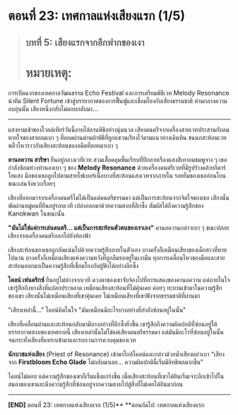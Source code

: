 # ตอนที่ 23: เทศกาลแห่งเสียงแรก (1/5)
> ## บทที่ 5: เสียงแรกจากอีกฟากของเงา
> # **หมายเหตุ:**  
การเปิดฉากของเทศกาลวัฒนธรรม Echo Festival และการเตรียมพิธีเวท Melody Resonance นำทีม Silent Fortune เข้าสู่บรรยากาศของการฟื้นฟูและเชื่อมโยงกับเสียงธรรมชาติ ท่ามกลางความอบอุ่นนั้น เสียงหนึ่งกลับไม่ตอบกลับมา...

---

แสงยามเช้าของโวลล์เทียร์วันนี้อาบไล้ลานพิธีอย่างนุ่มนวล เสียงดนตรีจากเครื่องสายเวทประสานกับลมหายใจของสายลมเบา ๆ ที่ลอดผ่านม่านผ้าพิธีที่ถูกแขวนเรียงไว้ตามแนวทางเดินหิน ขนนกสะท้อนเวทพลิ้วไหวราวกับเสียงสะท้อนของอดีตที่ลอยมาเบา ๆ

**คานอควาน สาริษา** ยืนอยู่กลางเวทีเวท สวมเสื้อคลุมพื้นเรียบที่ปักลายเรืองแสงสีเทาอมชมพูจาง ๆ เธอกำลังซ้อมท่วงทำนองเบา ๆ ของ **Melody Resonance** ด้วยเครื่องดนตรีเวทที่มีรูปร่างคล้ายกีตาร์ใยแสง มือของเธอลูบไปตามสายไฟเบอร์เนื้อบางที่สะท้อนแสงเวทจากภายใน รอยยิ้มของเธออ่อนโยนขณะเล่นจังหวะเรื่อยๆ

เสียงที่ออกมาจากเครื่องดนตรีไม่ได้เป็นแค่ดนตรีธรรมดา แต่เป็นการสะท้อนจากจิตใจของเธอ เสียงนั้นพัดผ่านหมู่คนที่ยืนอยู่รอบเวที เปล่งออกมาด้วยความสงบที่ลึกซึ้ง สัมผัสได้ถึงความรู้สึกของ Kanokwan ในขณะนั้น

**"มันไม่ใช่แค่การเล่นดนตรี... แต่เป็นการสะท้อนตัวตนของเราเอง"** คานอควานกล่าวเบา ๆ ขณะปล่อยเสียงจากเครื่องดนตรีออกไปยังท้องฟ้า

เสียงสะท้อนของเธอถูกอัดแน่นไปด้วยความรู้สึกภายในตัวเอง บางครั้งก็เหมือนเสียงของเด็กสาวที่หายไปนาน บางครั้งก็เหมือนเสียงแห่งความหวังที่ถูกลืมรออยู่ในเงามืด ทุกการเคลื่อนไหวของมือและสายสะท้อนออกมาเป็นความรู้สึกที่เชื่อมโยงกับผู้ฟังได้อย่างลึกซึ้ง

**ไคลน์ เฟนดริกซ์** ยืนอยู่ไม่ห่างจากเวที ดวงตาของเขาจับจ้องไปที่การแสดงของคานอควาน แต่ภายในใจเขารู้สึกถึงบางสิ่งที่แปลกประหลาด เหมือนเสียงสะท้อนที่ไม่คุ้นเคย ค่อยๆ ทะยานเข้ามาในความรู้สึกของเขา เสียงนั้นไม่เหมือนเสียงที่เขาคุ้นเคย ไม่เหมือนเสียงที่เขาฟังจากธรรมชาติที่ผ่านมา

"เสียงเหล่านี้..." ไคลน์คิดในใจ "มันเหมือนมีอะไรบางอย่างที่กำลังซ่อนอยู่ในนั้น"

เสียงที่เคลื่อนผ่านและสะท้อนกลับมามีบางอย่างที่ลึกซึ้งยิ่งขึ้น เขารู้สึกถึงความผิดปกติที่ซ่อนอยู่ใต้บรรยากาศสงบของเทศกาลนี้ เสียงเหล่านั้นไม่ใช่แค่เสียงดนตรีธรรมดา แต่มันมีอะไรที่ซ่อนอยู่ในนั้น จนกระทั่งเสียงที่แทรกเข้ามาและรบกวนการควบคุมของเวท

**นักบวชแห่งเสียง** (Priest of Resonance) เข้ามาใกล้ไคลน์และกล่าวด้วยน้ำเสียงแผ่วเบา “เสียงจาก **Firstbloom Echo Glade** ไม่กลับมาเลย... ความผิดปกตินี้เริ่มมีอิทธิพลมากขึ้น”

ไคลน์ไม่ตอบ แต่ความรู้สึกของเขาก็เริ่มแข็งแกร่งขึ้น เมื่อเสียงสะท้อนที่เขาได้ยินเริ่มเจาะลึกเข้าไปในสมองของเขาและดึงความรู้สึกที่ซ่อนอยู่จากความสงบไปสู่สิ่งที่ไม่เคยได้ยินมาก่อน

---

**[END]** ตอนที่ 23: เทศกาลแห่งเสียงแรก (1/5)** 
**ตอนถัดไป: เทศกาลแห่งเสียงแรก
